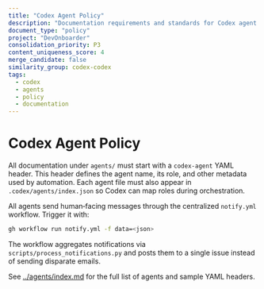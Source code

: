 ```yaml
---
title: "Codex Agent Policy"
description: "Documentation requirements and standards for Codex agent files including YAML headers, index registration, and notification workflows"
document_type: "policy"
project: "DevOnboarder"
consolidation_priority: P3
content_uniqueness_score: 4
merge_candidate: false
similarity_group: codex-codex
tags:
  - codex
  - agents
  - policy
  - documentation
---
```


# Codex Agent Policy

All documentation under `agents/` must start with a `codex-agent` YAML header. This header defines the agent name, its role, and other metadata used by automation. Each agent file must also appear in `.codex/agents/index.json` so Codex can map roles during orchestration.

All agents send human‑facing messages through the centralized `notify.yml` workflow. Trigger it with:

```bash
gh workflow run notify.yml -f data=<json>

```

The workflow aggregates notifications via `scripts/process_notifications.py` and posts them to a single issue instead of sending disparate emails.

See [../agents/index.md](../agents/index.md) for the full list of agents and sample YAML headers.
